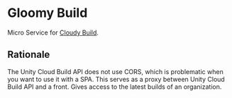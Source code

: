 # Gloomy Build

Micro Service for [Cloudy Build](https://github.com/solarsailer/cloudy-build/).

## Rationale

The Unity Cloud Build API does not use CORS, which is problematic when you want to use it with a SPA. This serves as a proxy between Unity Cloud Build API and a front. Gives access to the latest builds of an organization.
